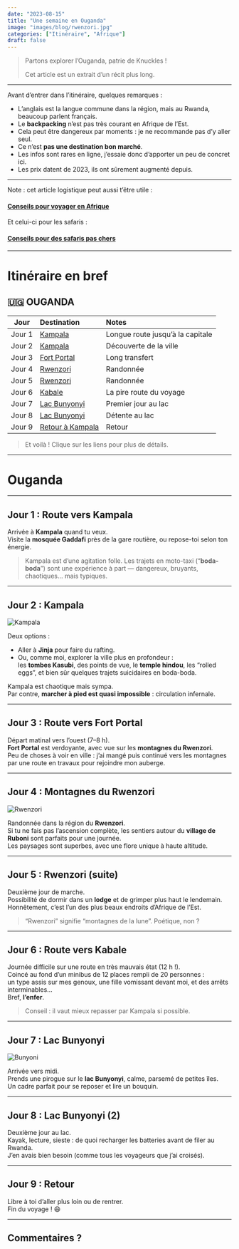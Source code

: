```yaml
---
date: "2023-08-15"
title: "Une semaine en Ouganda"
image: "images/blog/rwenzori.jpg"
categories: ["Itinéraire", "Afrique"]
draft: false
---
```


> Partons explorer l’Ouganda, patrie de Knuckles !  
>  
> Cet article est un extrait d’un récit plus long.

---

Avant d’entrer dans l’itinéraire, quelques remarques :

- L’anglais est la langue commune dans la région, mais au Rwanda, beaucoup parlent français.  
- Le **backpacking** n’est pas très courant en Afrique de l’Est.  
- Cela peut être dangereux par moments : je ne recommande pas d’y aller seul.  
- Ce n’est **pas une destination bon marché**.  
- Les infos sont rares en ligne, j’essaie donc d’apporter un peu de concret ici.  
- Les prix datent de 2023, ils ont sûrement augmenté depuis.

---

Note : cet article logistique peut aussi t’être utile :  
#### [Conseils pour voyager en Afrique](/blog/tips-africa)

Et celui-ci pour les safaris :  
#### [Conseils pour des safaris pas chers](/blog/tips-cheap-safaris)

---

# Itinéraire en bref

## 🇺🇬 OUGANDA

| Jour | Destination | Notes |
|:----:|:-------------|:------|
| Jour 1 | [Kampala](#jour-1-route-vers-kampala) | Longue route jusqu’à la capitale |
| Jour 2 | [Kampala](#jour-2-kampala) | Découverte de la ville |
| Jour 3 | [Fort Portal](#jour-3-route-vers-fort-portal) | Long transfert |
| Jour 4 | [Rwenzori](#jour-4-rwenzori) | Randonnée |
| Jour 5 | [Rwenzori](#jour-5-rwenzori) | Randonnée |
| Jour 6 | [Kabale](#jour-6-route-vers-kabale) | La pire route du voyage |
| Jour 7 | [Lac Bunyonyi](#jour-7-lac-bunyonyi) | Premier jour au lac |
| Jour 8 | [Lac Bunyonyi](#jour-8-lac-bunyonyi-2) | Détente au lac |
| Jour 9 | [Retour à Kampala](#jour-9-retour) | Retour |

> Et voilà ! Clique sur les liens pour plus de détails.

---

# Ouganda

---

## Jour 1 : Route vers Kampala

Arrivée à **Kampala** quand tu veux.  
Visite la **mosquée Gaddafi** près de la gare routière, ou repose-toi selon ton énergie.

> Kampala est d’une agitation folle. Les trajets en moto-taxi (“**boda-boda**”) sont une expérience à part — dangereux, bruyants, chaotiques… mais typiques.

---

## Jour 2 : Kampala

![Kampala](images/blog/kampala.jpg)

Deux options :  
- Aller à **Jinja** pour faire du rafting.  
- Ou, comme moi, explorer la ville plus en profondeur :  
  les **tombes Kasubi**, des points de vue, le **temple hindou**, les “rolled eggs”, et bien sûr quelques trajets suicidaires en boda-boda.

Kampala est chaotique mais sympa.  
Par contre, **marcher à pied est quasi impossible** : circulation infernale.

---

## Jour 3 : Route vers Fort Portal

Départ matinal vers l’ouest (7–8 h).  
**Fort Portal** est verdoyante, avec vue sur les **montagnes du Rwenzori**.  
Peu de choses à voir en ville : j’ai mangé puis continué vers les montagnes par une route en travaux pour rejoindre mon auberge.

---

## Jour 4 : Montagnes du Rwenzori

![Rwenzori](images/blog/rwenzori.jpg)

Randonnée dans la région du **Rwenzori**.  
Si tu ne fais pas l’ascension complète, les sentiers autour du **village de Ruboni** sont parfaits pour une journée.  
Les paysages sont superbes, avec une flore unique à haute altitude.

---

## Jour 5 : Rwenzori (suite)

Deuxième jour de marche.  
Possibilité de dormir dans un **lodge** et de grimper plus haut le lendemain.  
Honnêtement, c’est l’un des plus beaux endroits d’Afrique de l’Est.

> “Rwenzori” signifie “montagnes de la lune”. Poétique, non ?

---

## Jour 6 : Route vers Kabale

Journée difficile sur une route en très mauvais état (12 h !).  
Coincé au fond d’un minibus de 12 places rempli de 20 personnes :  
un type assis sur mes genoux, une fille vomissant devant moi, et des arrêts interminables…  
Bref, **l’enfer**.

> Conseil : il vaut mieux repasser par Kampala si possible.

---

## Jour 7 : Lac Bunyonyi

![Bunyoni](images/blog/bunyoni.jpg)

Arrivée vers midi.  
Prends une pirogue sur le **lac Bunyonyi**, calme, parsemé de petites îles.  
Un cadre parfait pour se reposer et lire un bouquin.

---

## Jour 8 : Lac Bunyonyi (2)

Deuxième jour au lac.  
Kayak, lecture, sieste : de quoi recharger les batteries avant de filer au Rwanda.  
J’en avais bien besoin (comme tous les voyageurs que j’ai croisés).

---

## Jour 9 : Retour

Libre à toi d’aller plus loin ou de rentrer.  
Fin du voyage ! 😄

---
Commentaires ?
---
